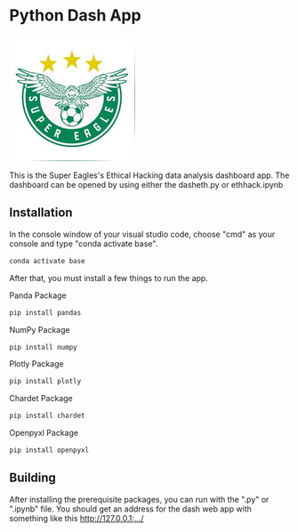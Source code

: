 # Python Dash App

![Alt text](https://github.com/Wolfflyyy/DataAnalysis/blob/main/super.png?raw=true "Title")

This is the Super Eagles's Ethical Hacking data analysis dashboard app.
The dashboard can be opened by using either the dasheth.py or ethhack.ipynb

## Installation

In the console window of your visual studio code, choose "cmd" as your console and type "conda activate base".

```cmd
conda activate base
```

After that, you must install a few things to run the app.

Panda Package
```cmd
pip install pandas
```

NumPy Package
```cmd
pip install numpy
```

Plotly Package
```cmd
pip install plotly
```

Chardet Package
```cmd
pip install chardet
```

Openpyxl Package
```cmd
pip install openpyxl
```

## Building
After installing the prerequisite packages, you can run with the ".py" or ".ipynb" file.
You should get an address for the dash web app with something like this http://127.0.0.1:.../
